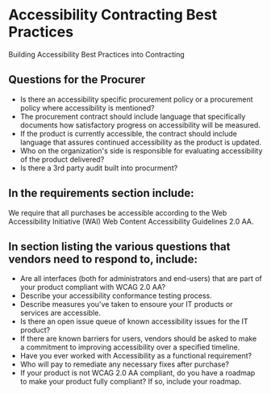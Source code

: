 # Accessibility Contracting Best Practices
Building Accessibility Best Practices into Contracting

## Questions for the Procurer
 - Is there an accessibility specific procurement policy or a procurement policy where accessibility is mentioned?
 - The procurement contract should include language that specifically documents how satisfactory progress on accessibility will be measured. 
 - If the product is currently accessible, the contract should include language that assures continued accessibility as the product is updated. 
 - Who on the organization's side is responsible for evaluating accessibility of the product delivered?
 - Is there a 3rd party audit built into procurment?

## In the requirements section include:

We require that all purchases be accessible according to the Web Accessibility Initiative (WAI) Web Content Accessibility Guidelines 2.0 AA. 

## In section listing the various questions that vendors need to respond to, include:

 - Are all interfaces (both for administrators and end-users) that are part of your product compliant with WCAG 2.0 AA?
 - Describe your accessibility conformance testing process.
 - Describe measures you've taken to ensoure your IT products or services are accessible.
 - Is there an open issue queue of known accessibility issues for the IT product?
 - If there are known barriers for users, vendors should be asked to make a commitment to improving accessibility over a specified timeline.
 - Have you ever worked with Accessibility as a functional requirement?
 - Who will pay to remediate any necessary fixes after purchase?
 - If your product is not WCAG 2.0 AA compliant, do you have a roadmap to make your product fully compliant? If so, include your roadmap. 

